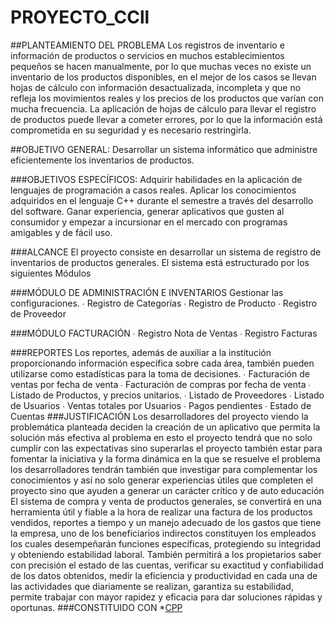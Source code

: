 # PROYECTO_CCll
##PLANTEAMIENTO DEL PROBLEMA 
Los registros de inventario e información de productos o servicios en muchos establecimientos pequeños se hacen manualmente, por lo que muchas veces no existe un inventario de los productos disponibles, en el mejor de los casos se llevan hojas de cálculo con información desactualizada, incompleta y que no refleja los movimientos reales y los precios de los productos que varían con mucha frecuencia.
La aplicación de hojas de cálculo para llevar el registro de productos puede llevar a cometer errores, por lo que la información está comprometida en su seguridad y es necesario restringirla.

##OBJETIVO GENERAL:
Desarrollar un sistema informático que administre eficientemente los inventarios de productos.

###OBJETIVOS ESPECÍFICOS:
Adquirir habilidades en la aplicación de lenguajes de programación a casos reales.
Aplicar los conocimientos adquiridos en el lenguaje C++ durante el semestre a través del desarrollo del software. 
Ganar experiencia, generar aplicativos que gusten al consumidor y empezar a incursionar en el mercado con programas amigables y de fácil uso.

###ALCANCE 
El proyecto consiste en desarrollar un sistema de registro de inventarios de productos generales. 
El sistema está estructurado por los siguientes Módulos 

###MÓDULO DE ADMINISTRACIÓN E INVENTARIOS
 Gestionar las configuraciones. 
∙ Registro de Categorías 
∙ Registro de Producto 
∙ Registro de Proveedor 

###MÓDULO FACTURACIÓN 
∙ Registro Nota de Ventas 
∙ Registro Facturas 

###REPORTES 
Los reportes, además de auxiliar a la institución proporcionando información específica sobre cada área, también pueden utilizarse como estadísticas para la toma de decisiones. 
∙ Facturación de ventas por fecha de venta 
∙ Facturación de compras por fecha de venta 
∙ Listado de Productos, y precios unitarios. 
∙ Listado de Proveedores 
∙ Listado de Usuarios 
∙ Ventas totales por Usuarios 
∙ Pagos pendientes 
∙ Estado de Cuentas
###JUSTIFICACIÓN 
Los desarrolladores del proyecto viendo la problemática planteada deciden la creación de un aplicativo que permita la solución más efectiva al problema en esto el proyecto tendrá que no solo cumplir con las expectativas sino superarlas el proyecto también estar para fomentar la iniciativa y la forma dinámica en la que se resuelve el problema los desarrolladores tendrán también que investigar para complementar los conocimientos y así no solo generar experiencias útiles que completen el proyecto sino que ayuden a generar un carácter crítico y de auto educación El sistema de compra y venta de productos generales, se convertirá en una herramienta útil y fiable a la hora de realizar una factura de los productos vendidos, reportes a tiempo y un manejo adecuado de los gastos que tiene la empresa, uno de los beneficiarios indirectos constituyen los empleados los cuales desempeñarán funciones específicas, protegiendo su integridad y obteniendo estabilidad laboral. También permitirá a los propietarios saber con precisión el estado de las cuentas, verificar su exactitud y confiabilidad de los datos obtenidos, medir la eficiencia y productividad en cada una de las actividades que diariamente se realizan, garantiza su estabilidad, permite trabajar con mayor rapidez y eficacia para dar soluciones rápidas y oportunas.
###CONSTITUIDO CON *[CPP](https://isocpp.org/)
